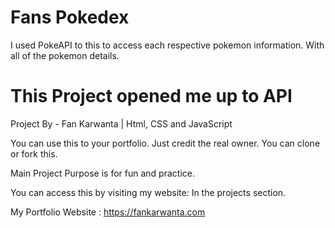 # Fans Pokedex 

I used PokeAPI to this to access each respective pokemon information. With all of the pokemon details.

# This Project opened me up to API

Project By - Fan Karwanta | Html, CSS and JavaScript


You can use this to your portfolio. Just credit the real owner.
You can clone or fork this.


Main Project Purpose is for fun and practice.

You can access this by visiting my website: In the projects section.

My Portfolio Website : https://fankarwanta.com
